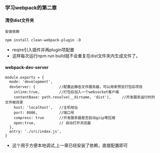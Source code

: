 ### 学习webpack的第二章
#### 清空dist文件夹

```
安装依赖

npm install clean-webpack-plugin -D

```
* reqire引入插件并再plugin项配置
* 这样每次运行npm run build就不会重复在dist文件夹内生成文件了。

#### webpack-dev-server
```
module.exports = {
  mode: 'development',
  devServer: {           //配置此静态文件服务器，可以用来预览打包后项目
    inline:true,         //打包后加入一个websocket客户端
    contentBase: path.resolve(__dirname, 'dist'),     //开发服务运行时的文件根目录
    host: 'localhost',   //主机地址
    port: 8086,          //端口号
    compress: true       //开发服务器是否启动gzip等压缩
    open:true,           // 自动打开浏览器
  },
  entry: './src/index.js',
}
```
* 这个用于方便本地调试,上一章已经安装了依赖，直接配置即可